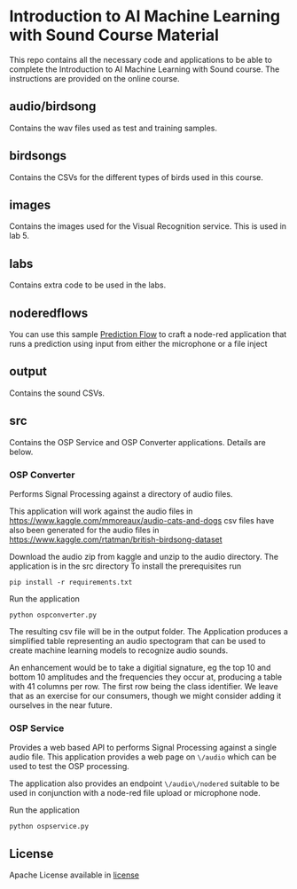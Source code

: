 # Introduction to AI Machine Learning with Sound Course Material
This repo contains all the necessary code and applications to be able to complete the Introduction to AI Machine Learning with Sound course. The instructions are provided on the online course. 

## audio/birdsong
Contains the wav files used as test and training samples.

## birdsongs
Contains the CSVs for the different types of birds used in this course.

## images
Contains the images used for the Visual Recognition service. This is used in lab 5.

## labs
Contains extra code to be used in the labs.

## noderedflows
You can use this sample [Prediction Flow](noderedflows/predictionflow.json) to craft a node-red application that runs a prediction using input from either the microphone or a file inject

## output
Contains the sound CSVs.

## src
Contains the OSP Service and OSP Converter applications. Details are below.

### OSP Converter
Performs Signal Processing against a directory of audio files.

This application will work against the audio files in https://www.kaggle.com/mmoreaux/audio-cats-and-dogs
csv files have also been generated for the audio files in
https://www.kaggle.com/rtatman/british-birdsong-dataset

Download the audio zip from kaggle and unzip to the audio directory.
The application is in the src directory
To install the prerequisites run
````
pip install -r requirements.txt  
````

Run the application
````
python ospconverter.py
````

The resulting csv file will be in the output folder. The Application
produces a simplified table representing an audio spectogram that can
be used to create machine learning models to recognize audio sounds.

An enhancement would be to take a digitial signature, eg the top 10 and bottom 10
amplitudes and the frequencies they occur at, producing a table with 41
columns per row. The first row being the class identifier. We leave that
as an exercise for our consumers, though we might consider adding it
ourselves in the near future.

### OSP Service
Provides a web based API to performs Signal Processing
against a single audio file. This application provides a web page on
`\/audio` which can be used to test the OSP processing.

The application also provides an endpoint `\/audio\/nodered` suitable
to be used in conjunction with a node-red file upload or microphone node.

Run the application
````
python ospservice.py
````

## License
Apache License available in [license](LICENSE)